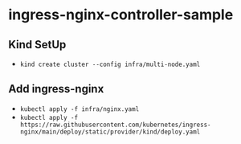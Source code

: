 # ingress-nginx-controller-sample

## Kind SetUp
- `kind create cluster --config infra/multi-node.yaml`

## Add ingress-nginx
- `kubectl apply -f infra/nginx.yaml`
- `kubectl apply -f https://raw.githubusercontent.com/kubernetes/ingress-nginx/main/deploy/static/provider/kind/deploy.yaml`
